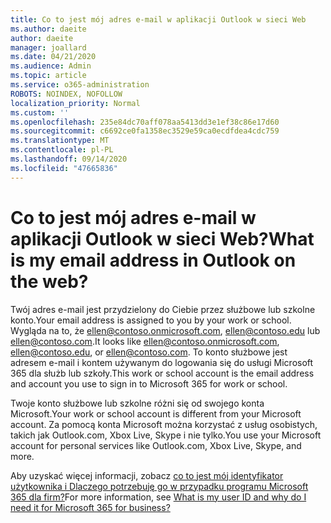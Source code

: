 ```yaml
---
title: Co to jest mój adres e-mail w aplikacji Outlook w sieci Web
ms.author: daeite
author: daeite
manager: joallard
ms.date: 04/21/2020
ms.audience: Admin
ms.topic: article
ms.service: o365-administration
ROBOTS: NOINDEX, NOFOLLOW
localization_priority: Normal
ms.custom: ''
ms.openlocfilehash: 235e84dc70aff078aa5413dd3e1ef38c86e17d60
ms.sourcegitcommit: c6692ce0fa1358ec3529e59ca0ecdfdea4cdc759
ms.translationtype: MT
ms.contentlocale: pl-PL
ms.lasthandoff: 09/14/2020
ms.locfileid: "47665836"
---
```

# <a name="what-is-my-email-address-in-outlook-on-the-web"></a><span data-ttu-id="a5acc-102">Co to jest mój adres e-mail w aplikacji Outlook w sieci Web?</span><span class="sxs-lookup"><span data-stu-id="a5acc-102">What is my email address in Outlook on the web?</span></span>

<span data-ttu-id="a5acc-103">Twój adres e-mail jest przydzielony do Ciebie przez służbowe lub szkolne konto.</span><span class="sxs-lookup"><span data-stu-id="a5acc-103">Your email address is assigned to you by your work or school.</span></span> <span data-ttu-id="a5acc-104">Wygląda na to, że ellen@contoso.onmicrosoft.com, ellen@contoso.edu lub ellen@contoso.com.</span><span class="sxs-lookup"><span data-stu-id="a5acc-104">It looks like ellen@contoso.onmicrosoft.com, ellen@contoso.edu, or ellen@contoso.com.</span></span> <span data-ttu-id="a5acc-105">To konto służbowe jest adresem e-mail i kontem używanym do logowania się do usługi Microsoft 365 dla służb lub szkoły.</span><span class="sxs-lookup"><span data-stu-id="a5acc-105">This work or school account is the email address and account you use to sign in to Microsoft 365 for work or school.</span></span>

<span data-ttu-id="a5acc-106">Twoje konto służbowe lub szkolne różni się od swojego konta Microsoft.</span><span class="sxs-lookup"><span data-stu-id="a5acc-106">Your work or school account is different from your Microsoft account.</span></span> <span data-ttu-id="a5acc-107">Za pomocą konta Microsoft można korzystać z usług osobistych, takich jak Outlook.com, Xbox Live, Skype i nie tylko.</span><span class="sxs-lookup"><span data-stu-id="a5acc-107">You use your Microsoft account for personal services like Outlook.com, Xbox Live, Skype, and more.</span></span>

<span data-ttu-id="a5acc-108">Aby uzyskać więcej informacji, zobacz [co to jest mój identyfikator użytkownika i Dlaczego potrzebuję go w przypadku programu Microsoft 365 dla firm?](https://support.office.com/article/37da662b-5da6-4b56-a091-2731b2ecc8b4)</span><span class="sxs-lookup"><span data-stu-id="a5acc-108">For more information, see [What is my user ID and why do I need it for Microsoft 365 for business?](https://support.office.com/article/37da662b-5da6-4b56-a091-2731b2ecc8b4)</span></span>
